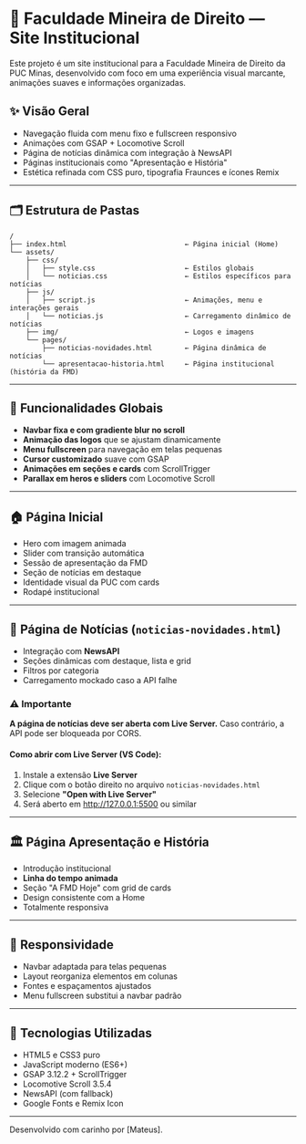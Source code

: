 
# 📘 Faculdade Mineira de Direito — Site Institucional

Este projeto é um site institucional para a Faculdade Mineira de Direito da PUC Minas, desenvolvido com foco em uma experiência visual marcante, animações suaves e informações organizadas.

## ✨ Visão Geral

- Navegação fluida com menu fixo e fullscreen responsivo
- Animações com GSAP + Locomotive Scroll
- Página de notícias dinâmica com integração à NewsAPI
- Páginas institucionais como "Apresentação e História"
- Estética refinada com CSS puro, tipografia Fraunces e ícones Remix

---

## 🗂 Estrutura de Pastas

```
/
├── index.html                             ← Página inicial (Home)
└── assets/
    ├── css/
    │   ├── style.css                      ← Estilos globais
    │   └── noticias.css                   ← Estilos específicos para notícias
    ├── js/
    │   ├── script.js                      ← Animações, menu e interações gerais
    │   └── noticias.js                    ← Carregamento dinâmico de notícias
    ├── img/                               ← Logos e imagens
    └── pages/
        ├── noticias-novidades.html        ← Página dinâmica de notícias
        └── apresentacao-historia.html     ← Página institucional (história da FMD)
```

---

## 🧩 Funcionalidades Globais

- **Navbar fixa e com gradiente blur no scroll**
- **Animação das logos** que se ajustam dinamicamente
- **Menu fullscreen** para navegação em telas pequenas
- **Cursor customizado** suave com GSAP
- **Animações em seções e cards** com ScrollTrigger
- **Parallax em heros e sliders** com Locomotive Scroll

---

## 🏠 Página Inicial

- Hero com imagem animada
- Slider com transição automática
- Sessão de apresentação da FMD
- Seção de notícias em destaque
- Identidade visual da PUC com cards
- Rodapé institucional

---

## 📰 Página de Notícias (`noticias-novidades.html`)

- Integração com **NewsAPI**
- Seções dinâmicas com destaque, lista e grid
- Filtros por categoria
- Carregamento mockado caso a API falhe

### ⚠️ Importante

**A página de notícias deve ser aberta com Live Server.** Caso contrário, a API pode ser bloqueada por CORS.

#### Como abrir com Live Server (VS Code):

1. Instale a extensão **Live Server**
2. Clique com o botão direito no arquivo `noticias-novidades.html`
3. Selecione **"Open with Live Server"**
4. Será aberto em http://127.0.0.1:5500 ou similar

---

## 🏛 Página Apresentação e História

- Introdução institucional
- **Linha do tempo animada**
- Seção "A FMD Hoje" com grid de cards
- Design consistente com a Home
- Totalmente responsiva

---

## 📱 Responsividade

- Navbar adaptada para telas pequenas
- Layout reorganiza elementos em colunas
- Fontes e espaçamentos ajustados
- Menu fullscreen substitui a navbar padrão

---

## 🧠 Tecnologias Utilizadas

- HTML5 e CSS3 puro
- JavaScript moderno (ES6+)
- GSAP 3.12.2 + ScrollTrigger
- Locomotive Scroll 3.5.4
- NewsAPI (com fallback)
- Google Fonts e Remix Icon

---

Desenvolvido com carinho por [Mateus].

